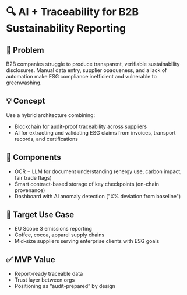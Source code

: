 # 🔍 AI + Traceability for B2B Sustainability Reporting

## 🚩 Problem
B2B companies struggle to produce transparent, verifiable sustainability disclosures. Manual data entry, supplier opaqueness, and a lack of automation make ESG compliance inefficient and vulnerable to greenwashing.

## 💡 Concept
Use a hybrid architecture combining:
- Blockchain for audit-proof traceability across suppliers
- AI for extracting and validating ESG claims from invoices, transport records, and certifications

## 🔧 Components
- OCR + LLM for document understanding (energy use, carbon impact, fair trade flags)
- Smart contract-based storage of key checkpoints (on-chain provenance)
- Dashboard with AI anomaly detection ("X% deviation from baseline")

## 🎯 Target Use Case
- EU Scope 3 emissions reporting
- Coffee, cocoa, apparel supply chains
- Mid-size suppliers serving enterprise clients with ESG goals

## ✅ MVP Value
- Report-ready traceable data
- Trust layer between orgs
- Positioning as “audit-prepared” by design
